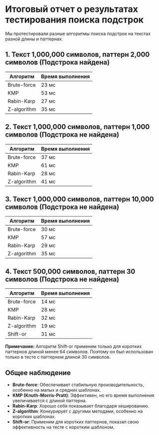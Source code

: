 # Итоговый отчет о результатах тестирования поиска подстрок

Мы протестировали разные алгоритмы поиска подстрок на текстах разной длины и паттернах.

## 1. Текст 1,000,000 символов, паттерн 2,000 символов (Подстрока найдена)

| Алгоритм      | Время выполнения |
|---------------|------------------|
| Brute-force   | 23 мс            |
| KMP           | 53 мс            |
| Rabin-Karp    | 27 мс            |
| Z-algorithm   | 35 мс            |

## 2. Текст 1,000,000 символов, паттерн 1,000 символов (Подстрока не найдена)

| Алгоритм      | Время выполнения |
|---------------|------------------|
| Brute-force   | 37 мс            |
| KMP           | 61 мс            |
| Rabin-Karp    | 28 мс            |
| Z-algorithm   | 41 мс            |

## 3. Текст 1,000,000 символов, паттерн 10,000 символов (Подстрока не найдена)

| Алгоритм      | Время выполнения |
|---------------|------------------|
| Brute-force   | 30 мс            |
| KMP           | 57 мс            |
| Rabin-Karp    | 29 мс            |
| Z-algorithm   | 35 мс            |

## 4. Текст 500,000 символов, паттерн 30 символов (Подстрока не найдена)

| Алгоритм      | Время выполнения |
|---------------|------------------|
| Brute-force   | 14 мс            |
| KMP           | 28 мс            |
| Rabin-Karp    | 32 мс            |
| Z-algorithm   | 19 мс            |
| Shift-or      | 31 мс            |

**Примечание:** Алгоритм Shift-or применим только для коротких паттернов длиной менее 64 символов. Поэтому он был использован только в тесте с паттерном длиной 30 символов.

## Общее наблюдение

- **Brute-force**: Обеспечивает стабильную производительность, особенно на малых и средних шаблонах.
- **KMP (Knuth-Morris-Pratt)**: Эффективен, но его время выполнения увеличивается с длиной паттерна.
- **Rabin-Karp**: Хорошо себя показывает благодаря хешированию.
- **Z-algorithm**: Конкурирует с другими методами, особенно на коротких шаблонах.
- **Shift-or**: Применим для коротких паттернов, показал свою эффективность на тесте с коротким шаблоном.
